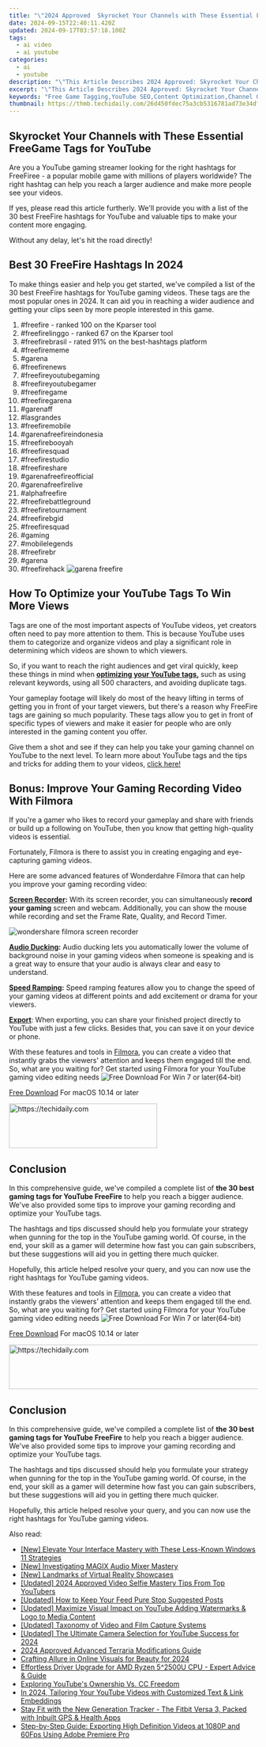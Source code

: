```yaml
---
title: "\"2024 Approved  Skyrocket Your Channels with These Essential FreeGame Tags for YouTube\""
date: 2024-09-15T22:40:11.420Z
updated: 2024-09-17T03:57:18.100Z
tags:
  - ai video
  - ai youtube
categories:
  - ai
  - youtube
description: "\"This Article Describes 2024 Approved: Skyrocket Your Channels with These Essential FreeGame Tags for YouTube\""
excerpt: "\"This Article Describes 2024 Approved: Skyrocket Your Channels with These Essential FreeGame Tags for YouTube\""
keywords: "Free Game Tagging,YouTube SEO,Content Optimization,Channel Growth Strategies,Video Marketing Tips,Engaging Audience,Boosting Viewership"
thumbnail: https://thmb.techidaily.com/26d450fdec75a3cb5316781ad73e34df68fc7b736cd85313bb608d818166317c.jpg
---
```


## Skyrocket Your Channels with These Essential FreeGame Tags for YouTube

Are you a YouTube gaming streamer looking for the right hashtags for FreeFiree - a popular mobile game with millions of players worldwide? The right hashtag can help you reach a larger audience and make more people see your videos.

If yes, please read this article furtherly. We'll provide you with a list of the 30 best FreeFire hashtags for YouTube and valuable tips to make your content more engaging.

Without any delay, let's hit the road directly!

## Best 30 FreeFire Hashtags In 2024

To make things easier and help you get started, we've compiled a list of the 30 best FreeFire hashtags for YouTube gaming videos. These tags are the most popular ones in 2024\. It can aid you in reaching a wider audience and getting your clips seen by more people interested in this game.

1. #freefire - ranked 100 on the Kparser tool
2. #freefirelinggo - ranked 67 on the Kparser tool
3. #freefirebrasil - rated 91% on the best-hashtags platform
4. #freefirememe
5. #garena
6. #freefirenews
7. #freefireyoutubegaming
8. #freefireyoutubegamer
9. #freefiregame
10. #freefiregarena
11. #garenaff
12. #lasgrandes
13. #freefiremobile
14. #garenafreefireindonesia
15. #freefirebooyah
16. #freefiresquad
17. #freefirestudio
18. #freefireshare
19. #garenafreefireofficial
20. #garenafreefirelive
21. #alphafreefire
22. #freefirebattleground
23. #freefiretournament
24. #freefirebgid
25. #freefiresquad
26. #gaming
27. #mobilelegends
28. #freefirebr
29. #garena
30. #freefirehack ![garena freefire](https://images.wondershare.com/filmora/article-images/2023/03/garena-freefire.png)

## How To Optimize your YouTube Tags To Win More Views

Tags are one of the most important aspects of YouTube videos, yet creators often need to pay more attention to them. This is because YouTube uses them to categorize and organize videos and play a significant role in determining which videos are shown to which viewers.

So, if you want to reach the right audiences and get viral quickly, keep these things in mind when [**optimizing your YouTube tags,**](https://tools.techidaily.com/wondershare/filmora/download/) such as using relevant keywords, using all 500 characters, and avoiding duplicate tags.

Your gameplay footage will likely do most of the heavy lifting in terms of getting you in front of your target viewers, but there's a reason why FreeFire tags are gaining so much popularity. These tags allow you to get in front of specific types of viewers and make it easier for people who are only interested in the gaming content you offer.

Give them a shot and see if they can help you take your gaming channel on YouTube to the next level. To learn more about YouTube tags and the tips and tricks for adding them to your videos, [click here!](https://tools.techidaily.com/wondershare/filmora/download/)

## Bonus: Improve Your Gaming Recording Video With Filmora

If you're a gamer who likes to record your gameplay and share with friends or build up a following on YouTube, then you know that getting high-quality videos is essential.

Fortunately, Filmora is there to assist you in creating engaging and eye-capturing gaming videos.

Here are some advanced features of Wonderdahre Filmora that can help you improve your gaming recording video:

[**Screen Recorder**](https://tools.techidaily.com/wondershare/filmora/download/)**:** With its screen recorder, you can simultaneously **record your gaming** screen and webcam. Additionally, you can show the mouse while recording and set the Frame Rate, Quality, and Record Timer.

![wondershare filmora screen recorder](https://images.wondershare.com/filmora/guide/recording-05.png)

[**Audio Ducking**](https://tools.techidaily.com/wondershare/filmora/download/)**:** Audio ducking lets you automatically lower the volume of background noise in your gaming videos when someone is speaking and is a great way to ensure that your audio is always clear and easy to understand.

[**Speed Ramping**](https://tools.techidaily.com/wondershare/filmora/download/)**:** Speed ramping features allow you to change the speed of your gaming videos at different points and add excitement or drama for your viewers.

[**Export**](https://tools.techidaily.com/wondershare/filmora/download/): When exporting, you can share your finished project directly to YouTube with just a few clicks. Besides that, you can save it on your device or phone.

With these features and tools in [Filmora](https://tools.techidaily.com/wondershare/filmora/download/), you can create a video that instantly grabs the viewers' attention and keeps them engaged till the end.  
So, what are you waiting for? Get started using Filmora for your YouTube gaming video editing needs ![Free Download](https://tools.techidaily.com/wondershare/filmora/download/) For Win 7 or later(64-bit)

[Free Download](https://tools.techidaily.com/wondershare/filmora/download/) For macOS 10.14 or later

<!-- affiliate ads begin -->
<a href="https://wigfever.sjv.io/c/5597632/2005196/22899" target="_top" id="2005196">
  <img src="//a.impactradius-go.com/display-ad/22899-2005196" border="0" alt="https://techidaily.com" width="300" height="90"/>
</a>
<img height="0" width="0" src="https://wigfever.sjv.io/i/5597632/2005196/22899" style="position:absolute;visibility:hidden;" border="0" />
<!-- affiliate ads end -->

## Conclusion

In this comprehensive guide, we've compiled a complete list of **the 30 best gaming tags for YouTube FreeFire** to help you reach a bigger audience. We've also provided some tips to improve your gaming recording and optimize your YouTube tags.

The hashtags and tips discussed should help you formulate your strategy when gunning for the top in the YouTube gaming world. Of course, in the end, your skill as a gamer will determine how fast you can gain subscribers, but these suggestions will aid you in getting there much quicker.

Hopefully, this article helped resolve your query, and you can now use the right hashtags for YouTube gaming videos.

With these features and tools in [Filmora](https://tools.techidaily.com/wondershare/filmora/download/), you can create a video that instantly grabs the viewers' attention and keeps them engaged till the end.  
So, what are you waiting for? Get started using Filmora for your YouTube gaming video editing needs ![Free Download](https://tools.techidaily.com/wondershare/filmora/download/) For Win 7 or later(64-bit)

[Free Download](https://tools.techidaily.com/wondershare/filmora/download/) For macOS 10.14 or later

<!-- affiliate ads begin -->
<a href="https://aidotcom.pxf.io/c/5597632/2134502/19576" target="_top" id="2134502">
  <img src="//a.impactradius-go.com/display-ad/19576-2134502" border="0" alt="https://techidaily.com" width="672" height="90"/>
</a>
<img height="0" width="0" src="https://aidotcom.pxf.io/i/5597632/2134502/19576" style="position:absolute;visibility:hidden;" border="0" />
<!-- affiliate ads end -->

## Conclusion

In this comprehensive guide, we've compiled a complete list of **the 30 best gaming tags for YouTube FreeFire** to help you reach a bigger audience. We've also provided some tips to improve your gaming recording and optimize your YouTube tags.

The hashtags and tips discussed should help you formulate your strategy when gunning for the top in the YouTube gaming world. Of course, in the end, your skill as a gamer will determine how fast you can gain subscribers, but these suggestions will aid you in getting there much quicker.

Hopefully, this article helped resolve your query, and you can now use the right hashtags for YouTube gaming videos.

<ins class="adsbygoogle"
     style="display:block"
     data-ad-format="autorelaxed"
     data-ad-client="ca-pub-7571918770474297"
     data-ad-slot="1223367746"></ins>

<ins class="adsbygoogle"
     style="display:block"
     data-ad-format="autorelaxed"
     data-ad-client="ca-pub-7571918770474297"
     data-ad-slot="1223367746"></ins>

<ins class="adsbygoogle"
     style="display:block"
     data-ad-client="ca-pub-7571918770474297"
     data-ad-slot="8358498916"
     data-ad-format="auto"
     data-full-width-responsive="true"></ins>

<span class="atpl-alsoreadstyle">Also read:</span>
<div><ul>
<li><a href="https://fox-friendly.techidaily.com/new-elevate-your-interface-mastery-with-these-less-known-windows-11-strategies/"><u>[New] Elevate Your Interface Mastery with These Less-Known Windows 11 Strategies</u></a></li>
<li><a href="https://article-helps.techidaily.com/new-investigating-magix-audio-mixer-mastery/"><u>[New] Investigating MAGIX Audio Mixer Mastery</u></a></li>
<li><a href="https://extra-skills.techidaily.com/new-landmarks-of-virtual-reality-showcases/"><u>[New] Landmarks of Virtual Reality Showcases</u></a></li>
<li><a href="https://youtube-tips.techidaily.com/ed-2024-approved-video-selfie-mastery-tips-from-top-youtubers/"><u>[Updated] 2024 Approved Video Selfie Mastery Tips From Top YouTubers</u></a></li>
<li><a href="https://instagram-clips.techidaily.com/updated-how-to-keep-your-feed-pure-stop-suggested-posts/"><u>[Updated] How to Keep Your Feed Pure Stop Suggested Posts</u></a></li>
<li><a href="https://youtube-tips.techidaily.com/ed-maximize-visual-impact-on-youtube-adding-watermarks-and-logo-to-media-content/"><u>[Updated] Maximize Visual Impact on YouTube Adding Watermarks & Logo to Media Content</u></a></li>
<li><a href="https://some-approaches.techidaily.com/updated-taxonomy-of-video-and-film-capture-systems/"><u>[Updated] Taxonomy of Video and Film Capture Systems</u></a></li>
<li><a href="https://youtube-tips.techidaily.com/ed-the-ultimate-camera-selection-for-youtube-success-for-2024/"><u>[Updated] The Ultimate Camera Selection for YouTube Success for 2024</u></a></li>
<li><a href="https://screen-sharing-recording.techidaily.com/2024-approved-advanced-terraria-modifications-guide/"><u>2024 Approved Advanced Terraria Modifications Guide</u></a></li>
<li><a href="https://youtube-tips.techidaily.com/ing-allure-in-online-visuals-for-beauty-for-2024/"><u>Crafting Allure in Online Visuals for Beauty for 2024</u></a></li>
<li><a href="https://driver-download.techidaily.com/effortless-driver-upgrade-for-amd-ryzen-52500u-cpu-expert-advice-and-guide/"><u>Effortless Driver Upgrade for AMD Ryzen 5^2500U CPU - Expert Advice & Guide</u></a></li>
<li><a href="https://youtube-tips.techidaily.com/ring-youtubes-ownership-vs-cc-freedom/"><u>Exploring YouTube's Ownership Vs. CC Freedom</u></a></li>
<li><a href="https://youtube-tips.techidaily.com/24-tailoring-your-youtube-videos-with-customized-text-and-link-embeddings/"><u>In 2024, Tailoring Your YouTube Videos with Customized Text & Link Embeddings</u></a></li>
<li><a href="https://buynow-help.techidaily.com/stay-fit-with-the-new-generation-tracker-the-fitbit-versa-3-packed-with-inbuilt-gps-and-health-apps/"><u>Stay Fit with the New Generation Tracker - The Fitbit Versa 3, Packed with Inbuilt GPS & Health Apps</u></a></li>
<li><a href="https://some-approaches.techidaily.com/step-by-step-guide-exporting-high-definition-videos-at-1080p-and-60fps-using-adobe-premiere-pro/"><u>Step-by-Step Guide: Exporting High Definition Videos at 1080P and 60Fps Using Adobe Premiere Pro</u></a></li>
</ul></div>

